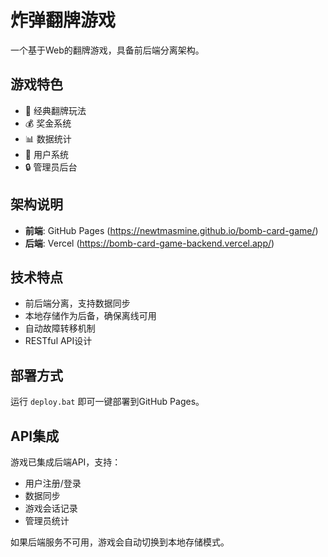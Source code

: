 # 炸弹翻牌游戏

一个基于Web的翻牌游戏，具备前后端分离架构。

## 游戏特色

- 🎯 经典翻牌玩法
- 💰 奖金系统
- 📊 数据统计
- 👤 用户系统
- 🔒 管理员后台

## 架构说明

- **前端**: GitHub Pages (https://newtmasmine.github.io/bomb-card-game/)
- **后端**: Vercel (https://bomb-card-game-backend.vercel.app/)

## 技术特点

- 前后端分离，支持数据同步
- 本地存储作为后备，确保离线可用
- 自动故障转移机制
- RESTful API设计

## 部署方式

运行 `deploy.bat` 即可一键部署到GitHub Pages。

## API集成

游戏已集成后端API，支持：
- 用户注册/登录
- 数据同步
- 游戏会话记录
- 管理员统计

如果后端服务不可用，游戏会自动切换到本地存储模式。

